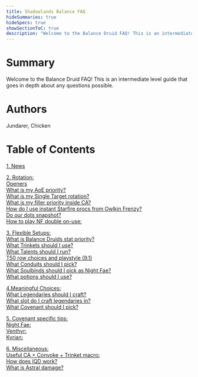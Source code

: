 ```yaml
---
title: Shadowlands Balance FAQ
hideSummaries: true
hideSpecs: true
showSectionToC: true
description: "Welcome to the Balance Druid FAQ! This is an intermediate level guide that goes in depth about any questions possible."
---
```


Summary
===
Welcome to the Balance Druid FAQ! This is an intermediate level guide that goes in depth about any questions possible.

Authors
===
Jundarer, Chicken

Table of Contents
===
[1. News](main/#news)

[2. Rotation:](main/#rotation)
<br>[Openers](main/#openers)
<br>[What is my AoE priority?](main/#aoe)
<br>[What is my Single Target rotation?](main/#st)
<br>[What is my filler priority inside CA?](main/#filler)
<br>[How do I use instant Starfire procs from Owlkin Frenzy?](main/#owlkin-frenzy)
<br>[Do our dots snapshot?](main/#snapshot)
<br>[How to play NF double on-use:](main/#double-on-use)

[3. Flexible Setups:](main/#setup)
<br>[What is Balance Druids stat priority?](main/#stats)
<br>[What Trinkets should I use?](main/#trinkets)
<br>[What Talents should I run?](main/#talents)
<br>[T50 row choices and playstyle (9.1)](main/#t50)
<br>[What Conduits should I pick?](main/#conduits)
<br>[What Soulbinds should I pick as Night Fae?](main/#soulbinds)
<br>[What potions should I use?](main/#potions)


[4.Meaningful Choices:](main/#meaningfulchoice)
<br>[What Legendaries should I craft?](main/#legendaries)
<br>[What slot do I craft legendaries in?](main/#legendaries-slot)
<br>[What Covenant should I pick?](main/#covenant)

[5. Covenant specific tips:](main/#covenants)
<br>[Night Fae:](balance/main/#nightfae)
<br>[Venthyr:](main/#venthyr)
<br>[Kyrian:](main/#kyrian)

[6. Miscellaneous:](main/#Miscellaneous)
<br>[Useful CA + Convoke + Trinket macro:](main/#swifty-macro)
<br>[How does IQD work?](main/#iqd)
<br>[What is Astral damage?](main/#astral-damage)


